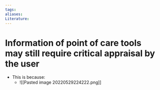 ```yaml
---
tags:
aliases:
Literature:
---
```

# Information of point of care tools may still require critical appraisal by the user
- This is because:
	- ![[Pasted image 20220529224222.png]]
